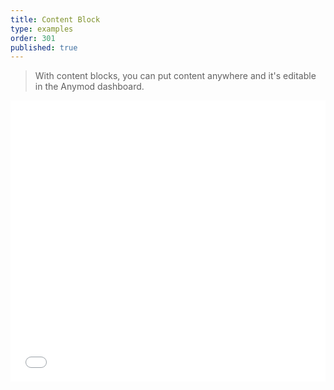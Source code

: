 ```yaml
---
title: Content Block
type: examples
order: 301
published: true
---
```


> With content blocks, you can put content anywhere and it's editable in the Anymod dashboard.

<iframe width="100%" height="450" src="//jsfiddle.net/component/1hqag2zq/embedded/result,html,js,css/" allowfullscreen="allowfullscreen" frameborder="0"></iframe>
